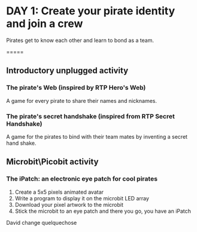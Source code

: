 # DAY 1: Create your pirate identity and join a crew

Pirates get to know each other and learn to bond as a team.

=====
## Introductory unplugged activity

### The pirate's Web (inspired by RTP Hero's Web)

A game for every pirate to share their names and nicknames.

### The pirate's secret handshake (inspired from RTP Secret Handshake)

A game for the pirates to bind with their team mates by inventing a secret hand shake. 

## Microbit\Picobit activity

### The iPatch: an electronic eye patch for cool pirates

1. Create a 5x5 pixels animated avatar
2. Write a program to display it on the microbit LED array
3. Download your pixel artwork to the microbit
4. Stick the microbit to an eye patch and there you go, you have an iPatch

David change quelquechose
